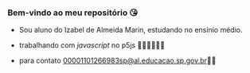 ### Bem-vindo ao meu repositório 😘

- Sou aluno do Izabel de Almeida Marin, estudando no ensinio médio.
- trabalhando com *javascript* no p5js 👩‍💻👩‍💻👩‍💻
- para contato 00001101266983sp@al.educacao.sp.gov.br🤗🤗

  [](https://media1.tenor.com/m/W2IE2CZeKggAAAAC/schools-out.gif)
